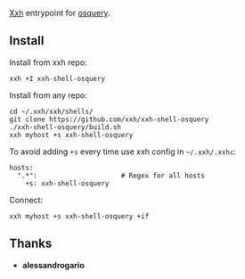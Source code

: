 [Xxh](https://github.com/xxh/xxh) entrypoint for [osquery](https://osquery.io). 

## Install
Install from xxh repo:
```
xxh +I xxh-shell-osquery
```
Install from any repo:
```
cd ~/.xxh/xxh/shells/
git clone https://github.com/xxh/xxh-shell-osquery
./xxh-shell-osquery/build.sh
xxh myhost +s xxh-shell-osquery
```
To avoid adding `+s` every time use xxh config in `~/.xxh/.xxhc`:
```
hosts:
  ".*":                     # Regex for all hosts
    +s: xxh-shell-osquery
```
Connect:
```
xxh myhost +s xxh-shell-osquery +if
```

## Thanks
* **alessandrogario**
